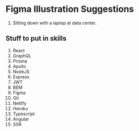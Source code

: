 # Figma Illustration Suggestions

1. Sitting down with a laptop at data center.

## Stuff to put in skills

1. React
2. GraphQL
3. Prisma
4. Apollo
5. NodeJS
6. Express
7. JWT
8. BEM
9. Figma
10. Git
11. Netlify
12. Heroku
13. Typescript
14. Angular
15. SSR
